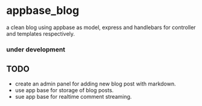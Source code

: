 # appbase_blog
a clean blog using appbase as model, express and handlebars for controller and templates respectively.

### under development

## TODO

+ create an admin panel for adding new blog post with markdown.
+ use app base for storage of blog posts.
+ sue app base for realtime comment streaming.
